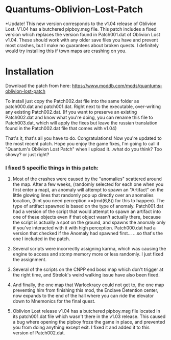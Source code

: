 # Quantums-Oblivion-Lost-Patch


*Update!
This new version corresponds to the v1.04 release of Oblivion Lost.
V1.04 has a butchered pipboy.msg file.
This patch includes a fixed version which replaces the version found in Patch001.dat of Oblivion Lost v1.04.
These should work with any older save files you have and prevent most crashes,
but I make no guarantees about broken quests.
I definitely would try installing this if town maps are crashing on you.

# Installation
Download the patch from here:
https://www.moddb.com/mods/quantums-oblivion-lost-patch

To install just copy the Patch002.dat file into the same folder as
patch000.dat and patch001.dat.
Right next to the executable, over-writing any existing Patch002.dat.
(If you want to preserve an existing Patch002.dat and know what you're doing, you can rename this file to Patch003.dat, which will apply the fixes but leave the russian translation found in the Patch002.dat file that comes with v1.04)

That's it, that's all you have to do.
Congratulations! Now you're updated to the most recent patch.
Hope you enjoy the game fixes, I'm going to call it "Quantum's Oblivion Lost Patch"
when I upload it...what do you think? Too showy? or just right?


### I fixed 5 specific things in this patch:
1) Most of the crashes were caused by the "anomalies" scattered around the map.
   After a few weeks, (randomly selected for each one when you first enter a map),
   an anomaly will attempt to spawn an "Artifact" on the little glowing lines that
   randomly pop up directly over an anomalies location,
   (hint you need perception >=(rnd(6,8)) for this to happen).
   The type of artifact spawned is based on the type of anomaly.
   Patch001.dat had a version of the script that would attempt to spawn
   an artifact into one of these objects even if that object wasn't actually there,
   because the script is actually a spot on the ground,
   and spawns the anomaly only if you've interacted with it with high perception.
   Patch000.dat had a version that checked if the Anomaly had spawned first...
   ...so that's the one I included in the patch.

2) Several scripts were incorrectly assigning karma,
   which was causing the engine to access and stomp
   memory more or less randomly.
   I just fixed the assignment.

3) Several of the scripts on the CNPP end boss map 
   which don't trigger at the right time, and Strelok's
   weird walking issue have also been fixed.

4) And finally, the one map that Warlockracy could not get to,
   the one map preventing him from finishing this mod,
   the Enclave Detention center, now expands to the end of the hall
   where you can ride the elevator down to Mnemonics for the final quest.

5) Oblivion Lost release v1.04 has a butchered pipboy.msg file located in
   its patch001.dat file which wasn't there in the v1.03 release. This caused a
   bug where opening the pipboy froze the game in place, and prevented you
   from doing anything except exit.
   I fixed it and added it to this version of Patch002.dat.


